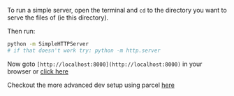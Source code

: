 To run a simple server, open the terminal and `cd` to the directory you want to serve the files of (ie this directory).

Then run:

```bash
python -m SimpleHTTPServer
# if that doesn't work try: python -m http.server
```

Now goto `[http://localhost:8000](http://localhost:8000)` in your browser or [click here](http://localhost:8000)

Checkout the more advanced dev setup using parcel [here](https://github.com/zischwartz/pixijs-example-parcel)

